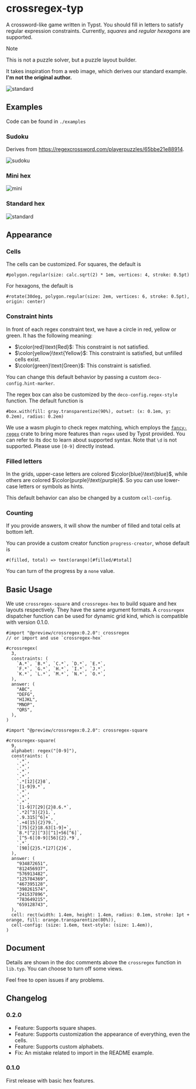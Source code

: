 # crossregex-typ

A crossword-like game written in Typst. You should fill in letters to satisfy regular expression constraints.
Currently, _squares_ and _regular hexagons_ are supported.

> [!note]
> This is not a puzzle solver, but a puzzle layout builder.

It takes inspiration from a web image, which derives our standard example. **I'm not the original author.**

![standard](./examples/standard.svg)

## Examples

Code can be found in `./examples`

### Sudoku

Derives from <https://regexcrossword.com/playerpuzzles/65bbe21e88914>.

![sudoku](./examples/sudoku.svg)

### Mini hex

![mini](./examples/mini.svg)

### Standard hex

![standard](./examples/standard-filled.svg)

## Appearance

### Cells

The cells can be customized.
For squares, the default is

```typst
#polygon.regular(size: calc.sqrt(2) * 1em, vertices: 4, stroke: 0.5pt)
```

For hexagons, the default is

```typst
#rotate(30deg, polygon.regular(size: 2em, vertices: 6, stroke: 0.5pt), origin: center)
```

### Constraint hints

In front of each regex constraint text, we have a circle in red, yellow or green. It has the following meaning:

- $\color{red}\text{Red}$: This constraint is not satisfied.
- $\color{yellow}\text{Yellow}$: This constraint is satisfied, but unfilled cells exist.
- $\color{green}\text{Green}$: This constraint is satisfied.

You can change this default behavior by passing a custom `deco-config.hint-marker`.

The regex box can also be customized by the `deco-config.regex-style` function. The default function is

```typst
#box.with(fill: gray.transparentize(90%), outset: (x: 0.1em, y: 0.2em), radius: 0.2em)
```

We use a wasm plugin to check regex matching, which employs the [`fancy-regex`](https://docs.rs/fancy-regex/latest/fancy_regex/) crate to bring more features than `regex` used by Typst provided. You can refer to its doc to learn about supported syntax. Note that `\d` is not supported. Please use `[0-9]` directly instead.

### Filled letters

In the grids, upper-case letters are colored $\color{blue}\text{blue}$, while others are colored $\color{purple}\text{purple}$. So you can use lower-case letters or symbols as hints.

This default behavior can also be changed by a custom `cell-config`.

### Counting

If you provide answers, it will show the number of filled and total cells at bottom left.

You can provide a custom creator function `progress-creator`, whose default is

```typst
#(filled, total) => text(orange)[#filled/#total]
```

You can turn of the progress by a `none` value.

## Basic Usage

We use `crossregex-square` and `crossregex-hex` to build square and hex layouts respectively. They have the same argument formats. A `crossregex` dispatcher function can be used for dynamic grid kind, which is compatible with version 0.1.0.

```typst
#import "@preview/crossregex:0.2.0": crossregex
// or import and use `crossregex-hex`

#crossregex(
  3,
  constraints: (
    `A.*`, `B.*`, `C.*`, `D.*`, `E.*`,
    `F.*`, `G.*`, `H.*`, `I.*`, `J.*`,
    `K.*`, `L.*`, `M.*`, `N.*`, `O.*`,
  ),
  answer: (
    "ABC",
    "DEFG",
    "HIJKL",
    "MNOP",
    "QRS",
  ),
)
```

```typst
#import "@preview/crossregex:0.2.0": crossregex-square

#crossregex-square(
  9,
  alphabet: regex("[0-9]"),
  constraints: (
    `.*`,
    `.*`,
    `.*`,
    `.*`,
    `.*[12]{2}8`,
    `[1-9]9.*`,
    `.*`,
    `.*`,
    `.*`,
    `[1-9]7[29]{2}8.6.*`,
    `.*2[^3]{2}1.`,
    `.9.315[^6]+`,
    `.+4[15]{2}79.`,
    `[75]{2}18.63[1-9]+`,
    `8.*[^2][^3][^1]+56[^6]`,
    `[^5-6][0-9][56]{2}.*9`,
    `.*`,
    `[98]{2}5.*[27]{2}6`,
  ),
  answer: (
    "934872651",
    "812456937",
    "576913482",
    "125784369",
    "467395128",
    "398261574",
    "241537896",
    "783649215",
    "659128743",
  ),
  cell: rect(width: 1.4em, height: 1.4em, radius: 0.1em, stroke: 1pt + orange, fill: orange.transparentize(80%)),
  cell-config: (size: 1.6em, text-style: (size: 1.4em)),
)
```

## Document

Details are shown in the doc comments above the `crossregex` function in `lib.typ`. You can choose to turn off some views.

Feel free to open issues if any problems.

## Changelog

### 0.2.0

- Feature: Supports square shapes.
- Feature: Supports customization the appearance of everything, even the cells.
- Feature: Supports custom alphabets.
- Fix: An mistake related to import in the README example.

### 0.1.0

First release with basic hex features.
